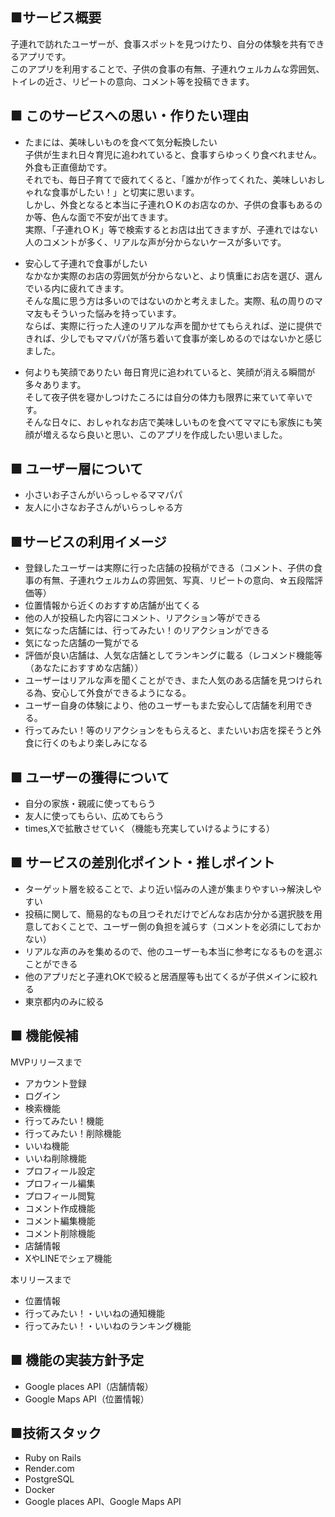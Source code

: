 ## ■サービス概要
子連れで訪れたユーザーが、食事スポットを見つけたり、自分の体験を共有できるアプリです。<br />
このアプリを利用することで、子供の食事の有無、子連れウェルカムな雰囲気、トイレの近さ、リピートの意向、コメント等を投稿できます。<br />

## ■ このサービスへの思い・作りたい理由
- たまには、美味しいものを食べて気分転換したい<br />
子供が生まれ日々育児に追われていると、食事すらゆっくり食べれません。外食も正直億劫です。<br />
それでも、毎日子育てで疲れてくると、「誰かが作ってくれた、美味しいおしゃれな食事がしたい！」と切実に思います。<br />
しかし、外食となると本当に子連れＯＫのお店なのか、子供の食事もあるのか等、色んな面で不安が出てきます。<br />
実際、「子連れＯＫ」等で検索するとお店は出てきますが、子連れではない人のコメントが多く、リアルな声が分からないケースが多いです。

- 安心して子連れで食事がしたい<br />
なかなか実際のお店の雰囲気が分からないと、より慎重にお店を選び、選んでいる内に疲れてきます。<br />
そんな風に思う方は多いのではないのかと考えました。実際、私の周りのママ友もそういった悩みを持っています。<br />
ならば、実際に行った人達のリアルな声を聞かせてもらえれば、逆に提供できれば、少しでもママパパが落ち着いて食事が楽しめるのではないかと感じました。

- 何よりも笑顔でありたい
毎日育児に追われていると、笑顔が消える瞬間が多々あります。<br />
そして夜子供を寝かしつけたころには自分の体力も限界に来ていて辛いです。<br />
そんな日々に、おしゃれなお店で美味しいものを食べてママにも家族にも笑顔が増えるなら良いと思い、このアプリを作成したい思いました。<br />

## ■ ユーザー層について
- 小さいお子さんがいらっしゃるママパパ<br />
- 友人に小さなお子さんがいらっしゃる方<br />

## ■サービスの利用イメージ
- 登録したユーザーは実際に行った店舗の投稿ができる（コメント、子供の食事の有無、子連れウェルカムの雰囲気、写真、リピートの意向、☆五段階評価等）<br />
- 位置情報から近くのおすすめ店舗が出てくる<br />
- 他の人が投稿した内容にコメント、リアクション等ができる<br />
- 気になった店舗には、行ってみたい！のリアクションができる<br />
- 気になった店舗の一覧がでる<br />
- 評価が良い店舗は、人気な店舗としてランキングに載る（レコメンド機能等（あなたにおすすめな店舗））<br />
- ユーザーはリアルな声を聞くことができ、また人気のある店舗を見つけられる為、安心して外食ができるようになる。<br />
- ユーザー自身の体験により、他のユーザーもまた安心して店舗を利用できる。<br />
- 行ってみたい！等のリアクションをもらえると、またいいお店を探そうと外食に行くのもより楽しみになる<br />

## ■ ユーザーの獲得について
- 自分の家族・親戚に使ってもらう<br />
- 友人に使ってもらい、広めてもらう<br />
- times,Xで拡散させていく（機能も充実していけるようにする）<br />

## ■ サービスの差別化ポイント・推しポイント
- ターゲット層を絞ることで、より近い悩みの人達が集まりやすい→解決しやすい<br />
- 投稿に関して、簡易的なもの且つそれだけでどんなお店か分かる選択肢を用意しておくことで、ユーザー側の負担を減らす（コメントを必須にしておかない）<br />
- リアルな声のみを集めるので、他のユーザーも本当に参考になるものを選ぶことができる<br />
- 他のアプリだと子連れOKで絞ると居酒屋等も出てくるが子供メインに絞れる<br />
- 東京都内のみに絞る<br />

## ■ 機能候補
MVPリリースまで<br />
- アカウント登録<br />
- ログイン<br />
- 検索機能<br />
- 行ってみたい！機能<br />
- 行ってみたい！削除機能<br />
- いいね機能<br />
- いいね削除機能<br />
- プロフィール設定<br />
- プロフィール編集<br />
- プロフィール閲覧<br />
- コメント作成機能<br />
- コメント編集機能<br />
- コメント削除機能<br />
- 店舗情報<br />
- XやLINEでシェア機能<br />

本リリースまで<br />
- 位置情報<br />
- 行ってみたい！・いいねの通知機能<br />
- 行ってみたい！・いいねのランキング機能<br />

## ■ 機能の実装方針予定
- Google places API（店舗情報）<br />
- Google Maps API（位置情報）<br />

## ■技術スタック
- Ruby on Rails<br />
- Render.com<br />
- PostgreSQL<br />
- Docker<br />
- Google places API、Google Maps API<br />
